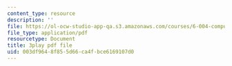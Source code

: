 ```yaml
---
content_type: resource
description: ''
file: https://ol-ocw-studio-app-qa.s3.amazonaws.com/courses/6-004-computation-structures-spring-2017/003df9648f855d66ca4fbce6169107d0_Z7pKkCDmHh0.pdf
file_type: application/pdf
resourcetype: Document
title: 3play pdf file
uid: 003df964-8f85-5d66-ca4f-bce6169107d0
---
```

